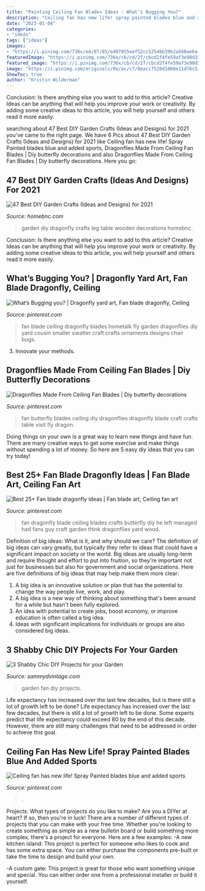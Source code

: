 ```yaml
---
title: "Painting Ceiling Fan Blades Ideas : What’s Bugging You?"
description: "Ceiling fan has new life! spray painted blades blue and added sports"
date: "2023-01-04"
categories:
- "ideas"
tags: ["ideas"]
images:
- "https://i.pinimg.com/736x/e4/07/85/e407855eef52cc52546b39b2a560ae6a--fan-blade-dragonfly-dragonfly-art.jpg"
featuredImage: "https://i.pinimg.com/736x/cb/cd/2f/cbcd2f4fe59af3e90d31e5e2bab1f333.jpg"
featured_image: "https://i.pinimg.com/736x/cb/cd/2f/cbcd2f4fe59af3e90d31e5e2bab1f333.jpg"
image: "https://i.pinimg.com/originals/8e/ac/c7/8eacc7526d1066e11d76c51cbc3d25c5.jpg"
ShowToc: true
author: "Kristin Wilderman"
---
```



Conclusion: Is there anything else you want to add to this article?
Creative Ideas can be anything that will help you improve your work or creativity. By adding some creative ideas to this article, you will help yourself and others read it more easily.

	

		
searching about 47 Best DIY Garden Crafts (Ideas and Designs) for 2021 you've came to the right page. We have 6 Pics about 47 Best DIY Garden Crafts (Ideas and Designs) for 2021 like Ceiling fan has new life! Spray Painted blades blue and added sports, Dragonflies Made From Ceiling Fan Blades | Diy butterfly decorations and also Dragonflies Made From Ceiling Fan Blades | Diy butterfly decorations. Here you go:
		
    
## 47 Best DIY Garden Crafts (Ideas And Designs) For 2021

<img loading=lazy src="https://homebnc.com/homeimg/2017/02/15-diy-garden-crafts-ideas-homebnc.jpg" onerror="this.onerror=null;this.src='https://tse3.mm.bing.net/th?id=OIP.opc7rcQQS-1A1bABmbqlzAHaJ4&amp;pid=15.1';" alt="47 Best DIY Garden Crafts (Ideas and Designs) for 2021">

_Source: homebnc.com_

>garden diy dragonfly crafts leg table wooden decorations homebnc. 

	

Conclusion: Is there anything else you want to add to this article?
Creative Ideas can be anything that will help you improve your work or creativity. By adding some creative ideas to this article, you will help yourself and others read it more easily.

    
## What’s Bugging You? | Dragonfly Yard Art, Fan Blade Dragonfly, Ceiling

<img loading=lazy src="https://i.pinimg.com/736x/e4/07/85/e407855eef52cc52546b39b2a560ae6a--fan-blade-dragonfly-dragonfly-art.jpg" onerror="this.onerror=null;this.src='https://tse3.mm.bing.net/th?id=OIP.xyg0rhQo1nrim4Qi3kQuggHaJ4&amp;pid=15.1';" alt="What’s Bugging you? | Dragonfly yard art, Fan blade dragonfly, Ceiling">

_Source: pinterest.com_

>fan blade ceiling dragonfly blades hometalk fly garden dragonflies diy yard cousin smaller swatter craft crafts ornaments designs chair bugs. 

	

3. Innovate your methods.

    
## Dragonflies Made From Ceiling Fan Blades | Diy Butterfly Decorations

<img loading=lazy src="https://i.pinimg.com/736x/cb/cd/2f/cbcd2f4fe59af3e90d31e5e2bab1f333.jpg" onerror="this.onerror=null;this.src='https://tse3.mm.bing.net/th?id=OIP._RApORFB1MK2pOAdqckGlQHaGb&amp;pid=15.1';" alt="Dragonflies Made From Ceiling Fan Blades | Diy butterfly decorations">

_Source: pinterest.com_

>fan butterfly blades ceiling diy dragonflies dragonfly blade craft crafts table visit fly dragon. 

	

Doing things on your own is a great way to learn new things and have fun. There are many creative ways to get some exercise and make things without spending a lot of money. So here are 5 easy diy ideas that you can try today!

    
## Best 25+ Fan Blade Dragonfly Ideas | Fan Blade Art, Ceiling Fan Art

<img loading=lazy src="https://i.pinimg.com/736x/2e/97/1f/2e971f19d0a461eb1df382a164bd1d76.jpg" onerror="this.onerror=null;this.src='https://tse4.mm.bing.net/th?id=OIP.Z3ALVa1Kbjlcw3VSj0WnAQAAAA&amp;pid=15.1';" alt="Best 25+ Fan blade dragonfly ideas | Fan blade art, Ceiling fan art">

_Source: pinterest.com_

>fan dragonfly blade ceiling blades crafts butterfly diy he left managed had fans guy craft garden think dragonflies yard wood. 

	

Definition of big ideas: What is it, and why should we care?
The definition of big ideas can vary greatly, but typically they refer to ideas that could have a significant impact on society or the world. Big ideas are usually long-term and require thought and effort to put into fruition, so they're important not just for businesses but also for government and social organizations. Here are five definitions of big ideas that may help make them more clear:
1) A big idea is an innovative solution or plan that has the potential to change the way people live, work, and play.
2) A big idea is a new way of thinking about something that's been around for a while but hasn't been fully explored.
3) An idea with potential to create jobs, boost economy, or improve education is often called a big idea. 
4) Ideas with significant implications for individuals or groups are also considered big ideas.

    
## 3 Shabby Chic DIY Projects For Your Garden

<img loading=lazy src="https://sammydvintage.com/wp-content/uploads/2019/08/fan-paint.jpg" onerror="this.onerror=null;this.src='https://tse2.mm.bing.net/th?id=OIP.qQyLZik_-DwQJHFea9RlFQHaJ4&amp;pid=15.1';" alt="3 Shabby Chic DIY Projects for your Garden">

_Source: sammydvintage.com_

>garden fan diy projects. 

	

Life expectancy has increased over the last few decades, but is there still a lot of growth left to be done?
Life expectancy has increased over the last few decades, but there is still a lot of growth left to be done. Some experts predict that life expectancy could exceed 80 by the end of this decade. However, there are still many challenges that need to be addressed in order to achieve this goal.

    
## Ceiling Fan Has New Life! Spray Painted Blades Blue And Added Sports

<img loading=lazy src="https://i.pinimg.com/originals/8e/ac/c7/8eacc7526d1066e11d76c51cbc3d25c5.jpg" onerror="this.onerror=null;this.src='https://tse4.mm.bing.net/th?id=OIP.yqaV2Njn6v32zV5qeq1zuwHaJ4&amp;pid=15.1';" alt="Ceiling fan has new life! Spray Painted blades blue and added sports">

_Source: pinterest.com_

>. 

	

Projects: What types of projects do you like to make?
Are you a DIYer at heart? If so, then you're in luck! There are a number of different types of projects that you can make with your free time. Whether you're looking to create something as simple as a new bulletin board or build something more complex, there's a project for everyone. Here are a few examples: 
-A new kitchen island: This project is perfect for someone who likes to cook and has some extra space. You can either purchase the components pre-built or take the time to design and build your own. 

-A custom gate: This project is great for those who want something unique and special. You can either order one from a professional installer or build it yourself.

